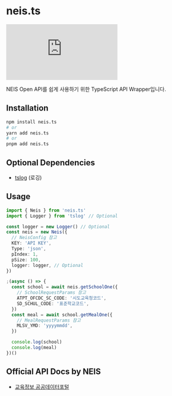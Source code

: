 # neis.ts

![License](https://img.shields.io/github/license/star0202/neis.ts?style=flat-square)

NEIS Open API를 쉽게 사용하기 위한 TypeScript API Wrapper입니다.

## Installation

```bash
npm install neis.ts
# or
yarn add neis.ts
# or
pnpm add neis.ts
```

## Optional Dependencies

- [tslog](https://www.npmjs.com/package/tslog) (로깅)

## Usage

```ts
import { Neis } from 'neis.ts'
import { Logger } from 'tslog' // Optional

const logger = new Logger() // Optional
const neis = new Neis({
  // NeisConfig 참고
  KEY: 'API KEY',
  Type: 'json',
  pIndex: 1,
  pSize: 100,
  logger: logger, // Optional
})

;(async () => {
  const school = await neis.getSchoolOne({
    // SchoolRequestParams 참고
    ATPT_OFCDC_SC_CODE: '시도교육청코드',
    SD_SCHUL_CODE: '표준학교코드',
  })
  const meal = await school.getMealOne({
    // MealRequestParams 참고
    MLSV_YMD: 'yyyymmdd',
  })

  console.log(school)
  console.log(meal)
})()
```

## Official API Docs by NEIS

- [교육정보 공공데이터포털](https://open.neis.go.kr/portal/guide/apiIntroPage.do)
